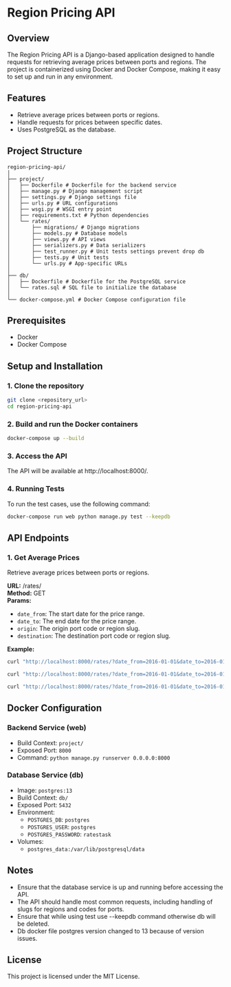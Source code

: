 
# Region Pricing API

## Overview
The Region Pricing API is a Django-based application designed to handle requests for retrieving average prices between ports and regions. The project is containerized using Docker and Docker Compose, making it easy to set up and run in any environment.

## Features
- Retrieve average prices between ports or regions.
- Handle requests for prices between specific dates.
- Uses PostgreSQL as the database.

## Project Structure
```
region-pricing-api/
│
├── project/
│   ├── Dockerfile # Dockerfile for the backend service
│   ├── manage.py # Django management script
│   ├── settings.py # Django settings file
│   ├── urls.py # URL configurations
│   ├── wsgi.py # WSGI entry point
│   ├── requirements.txt # Python dependencies
│   └── rates/
│       ├── migrations/ # Django migrations
│       ├── models.py # Database models
│       ├── views.py # API views
│       ├── serializers.py # Data serializers
│       ├── test_runner.py # Unit tests settings prevent drop db
│       ├── tests.py # Unit tests
│       └── urls.py # App-specific URLs
│
├── db/
│   ├── Dockerfile # Dockerfile for the PostgreSQL service
│   └── rates.sql # SQL file to initialize the database
│
└── docker-compose.yml # Docker Compose configuration file
```

## Prerequisites
- Docker
- Docker Compose

## Setup and Installation

### 1. Clone the repository
```bash
git clone <repository_url>
cd region-pricing-api
```

### 2. Build and run the Docker containers
```bash
docker-compose up --build
```

### 3. Access the API
The API will be available at http://localhost:8000/.

### 4. Running Tests
To run the test cases, use the following command:
```bash
docker-compose run web python manage.py test --keepdb
```


## API Endpoints

### 1. Get Average Prices
Retrieve average prices between ports or regions.

**URL:** /rates/  
**Method:** GET  
**Params:**  
- `date_from`: The start date for the price range.
- `date_to`: The end date for the price range.
- `origin`: The origin port code or region slug.
- `destination`: The destination port code or region slug.

**Example:**
  ```bash
  curl "http://localhost:8000/rates/?date_from=2016-01-01&date_to=2016-01-10&origin=china_main&destination=BEZEE"
  ```
```bash
curl "http://localhost:8000/rates/?date_from=2016-01-01&date_to=2016-01-10&origin=china_main&destination=north_europe_main"
```
```bash
curl "http://localhost:8000/rates/?date_from=2016-01-01&date_to=2016-01-10&origin=CNSGH&destination=north_europe_main"
```

## Docker Configuration

### Backend Service (web)
- Build Context: `project/`
- Exposed Port: `8000`
- Command: `python manage.py runserver 0.0.0.0:8000`

### Database Service (db)
- Image: `postgres:13`
- Build Context: `db/`
- Exposed Port: `5432`
- Environment:
  - `POSTGRES_DB`: `postgres`
  - `POSTGRES_USER`: `postgres`
  - `POSTGRES_PASSWORD`: `ratestask`
- Volumes:
  - `postgres_data:/var/lib/postgresql/data`

## Notes
- Ensure that the database service is up and running before accessing the API.
- The API should handle most common requests, including handling of slugs for regions and codes for ports.
- Ensure that while using test use --keepdb command otherwise db will be deleted.
- Db docker file postgres version changed to 13 because of version issues.

## License
This project is licensed under the MIT License.
